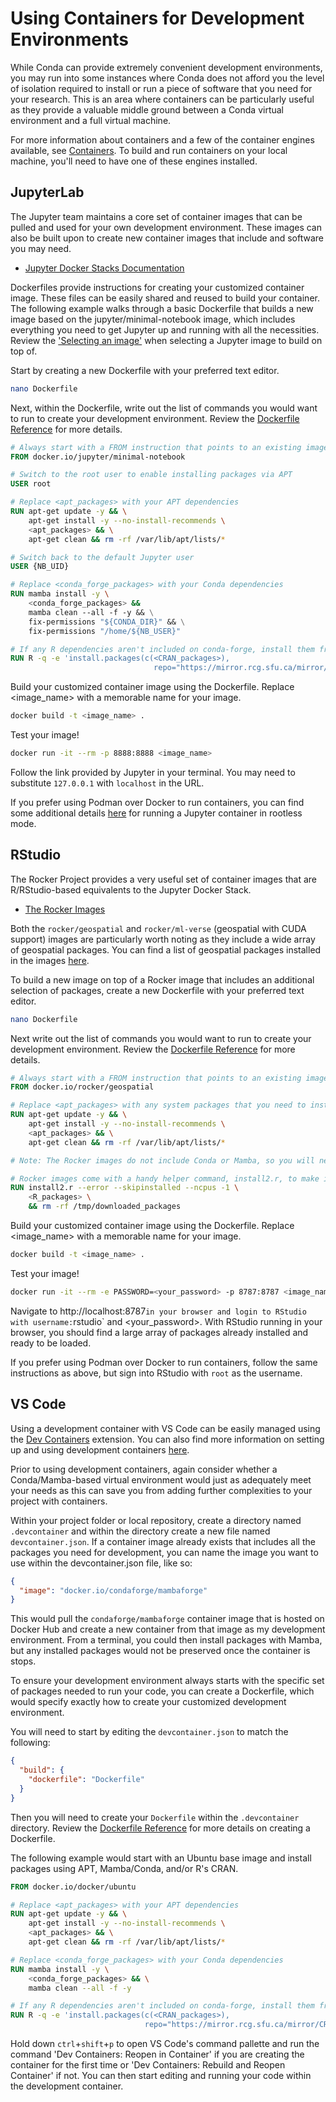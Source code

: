 # Using Containers for Development Environments

While Conda can provide extremely convenient development environments, you may
run into some instances where Conda does not afford you the level of isolation
required to install or run a piece of software that you need for your research.
This is an area where containers can be particularly useful as they provide a
valuable middle ground between a Conda virtual environment and a full virtual
machine.

For more information about containers and a few of the container engines
available, see
[Containers](https://github.com/UBC-Geography/computing-resources/tree/main/containers#containers).
To build and run containers on your local machine, you'll need to have one of
these engines installed.

## JupyterLab

The Jupyter team maintains a core set of container images that can be pulled and
used for your own development environment. These images can also be built upon
to create new container images that include and software you may need.

- [Jupyter Docker Stacks Documentation](https://jupyter-docker-stacks.readthedocs.io/en/latest/index.html)

Dockerfiles provide instructions for creating your customized container image.
These files can be easily shared and reused to build your container. The
following example walks through a basic Dockerfile that builds a new image based
on the jupyter/minimal-notebook image, which includes everything you need to get
Jupyter up and running with all the necessities. Review the
['Selecting an image'](https://jupyter-docker-stacks.readthedocs.io/en/latest/using/selecting.html)
when selecting a Jupyter image to build on top of.

Start by creating a new Dockerfile with your preferred text editor.

```bash
nano Dockerfile
```

Next, within the Dockerfile, write out the list of commands you would want to
run to create your development environment. Review the
[Dockerfile Reference](https://docs.docker.com/engine/reference/builder/) for
more details.

```Dockerfile
# Always start with a FROM instruction that points to an existing image
FROM docker.io/jupyter/minimal-notebook

# Switch to the root user to enable installing packages via APT
USER root

# Replace <apt_packages> with your APT dependencies
RUN apt-get update -y && \
    apt-get install -y --no-install-recommends \
    <apt_packages> && \
    apt-get clean && rm -rf /var/lib/apt/lists/*

# Switch back to the default Jupyter user
USER {NB_UID}

# Replace <conda_forge_packages> with your Conda dependencies
RUN mamba install -y \
    <conda_forge_packages> &&
    mamba clean --all -f -y && \
    fix-permissions "${CONDA_DIR}" && \
    fix-permissions "/home/${NB_USER}"

# If any R dependencies aren't included on conda-forge, install them from CRAN.
RUN R -q -e 'install.packages(c(<CRAN_packages>),
                                repo="https://mirror.rcg.sfu.ca/mirror/CRAN/")'
```

Build your customized container image using the Dockerfile. Replace <image_name>
with a memorable name for your image.

```bash
docker build -t <image_name> .
```

Test your image!

```bash
docker run -it --rm -p 8888:8888 <image_name>
```

Follow the link provided by Jupyter in your terminal. You may need to substitute
`127.0.0.1` with `localhost` in the URL.

If you prefer using Podman over Docker to run containers, you can find some
additional details
[here](https://jupyter-docker-stacks.readthedocs.io/en/latest/using/running.html#using-the-podman-cli)
for running a Jupyter container in rootless mode.

## RStudio

The Rocker Project provides a very useful set of container images that are
R/RStudio-based equivalents to the Jupyter Docker Stack.

- [The Rocker Images](https://rocker-project.org/images/)

Both the `rocker/geospatial` and `rocker/ml-verse` (geospatial with CUDA
support) images are particularly worth noting as they include a wide array of
geospatial packages. You can find a list of geospatial packages installed in the
images
[here](https://github.com/rocker-org/rocker-versioned2/blob/master/scripts/install_geospatial.sh).

To build a new image on top of a Rocker image that includes an additional
selection of packages, create a new Dockerfile with your preferred text editor.

```bash
nano Dockerfile
```

Next write out the list of commands you would want to run to create your
development environment. Review the
[Dockerfile Reference](https://docs.docker.com/engine/reference/builder/) for
more details.

```Dockerfile
# Always start with a FROM instruction that points to an existing image
FROM docker.io/rocker/geospatial

# Replace <apt_packages> with any system packages that you need to install using APT
RUN apt-get update -y && \
    apt-get install -y --no-install-recommends \
    <apt_packages> && \
    apt-get clean && rm -rf /var/lib/apt/lists/*

# Note: The Rocker images do not include Conda or Mamba, so you will need to check the system requirements for each of your R packages and ensure that any required system software is installed using APT.

# Rocker images come with a handy helper command, install2.r, to make installing R packages a bit simpler. The following command will only build the image if no errors are encountered, while also skipping any packages that may have already been installed and attempting to run the installation as quickly by using the maximum available CPU cores.
RUN install2.r --error --skipinstalled --ncpus -1 \
    <R_packages> \
    && rm -rf /tmp/downloaded_packages
```

Build your customized container image using the Dockerfile. Replace <image_name>
with a memorable name for your image.

```bash
docker build -t <image_name> .
```

Test your image!

```bash
docker run -it --rm -e PASSWORD=<your_password> -p 8787:8787 <image_name>
```

Navigate to
http://localhost:8787`in your browser and login to RStudio with username:`rstudio`
and <your_password>. With RStudio running in your browser, you should find a
large array of packages already installed and ready to be loaded.

If you prefer using Podman over Docker to run containers, follow the same
instructions as above, but sign into RStudio with `root` as the username.

## VS Code

Using a development container with VS Code can be easily managed using the
[Dev Containers](https://marketplace.visualstudio.com/items?itemName=ms-vscode-remote.remote-containers)
extension. You can also find more information on setting up and using
development containers
[here](https://code.visualstudio.com/docs/devcontainers/containers).

Prior to using development containers, again consider whether a
Conda/Mamba-based virtual environment would just as adequately meet your needs
as this can save you from adding further complexities to your project with
containers.

Within your project folder or local repository, create a directory named
`.devcontainer` and within the directory create a new file named
`devcontainer.json`. If a container image already exists that includes all the
packages you need for development, you can name the image you want to use within
the devcontainer.json file, like so:

```json
{
  "image": "docker.io/condaforge/mambaforge"
}
```

This would pull the `condaforge/mambaforge` container image that is hosted on
Docker Hub and create a new container from that image as my development
environment. From a terminal, you could then install packages with Mamba, but
any installed packages would not be preserved once the container is stops.

To ensure your development environment always starts with the specific set of
packages needed to run your code, you can create a Dockerfile, which would
specify exactly how to create your customized development environment.

You will need to start by editing the `devcontainer.json` to match the
following:

```json
{
  "build": {
    "dockerfile": "Dockerfile"
  }
}
```

Then you will need to create your `Dockerfile` within the `.devcontainer`
directory. Review the
[Dockerfile Reference](https://docs.docker.com/engine/reference/builder/) for
more details on creating a Dockerfile.

The following example would start with an Ubuntu base image and install packages
using APT, Mamba/Conda, and/or R's CRAN.

```Dockerfile
FROM docker.io/docker/ubuntu

# Replace <apt_packages> with your APT dependencies
RUN apt-get update -y && \
    apt-get install -y --no-install-recommends \
    <apt_packages> && \
    apt-get clean && rm -rf /var/lib/apt/lists/*

# Replace <conda_forge_packages> with your Conda dependencies
RUN mamba install -y \
    <conda_forge_packages> && \
    mamba clean --all -f -y

# If any R dependencies aren't included on conda-forge, install them from CRAN.
RUN R -q -e 'install.packages(c(<CRAN_packages>),
                              repo="https://mirror.rcg.sfu.ca/mirror/CRAN/")'
```

Hold down `ctrl`+`shift`+`p` to open VS Code's command pallette and run the
command 'Dev Containers: Reopen in Container' if you are creating the container
for the first time or 'Dev Containers: Rebuild and Reopen Container' if not. You
can then start editing and running your code within the development container.
